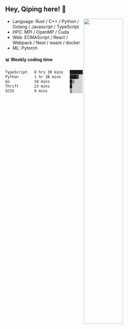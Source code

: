 

## Hey, Qiping here! :wave:

[<img align="right" width="50%" src="https://github-readme-stats.vercel.app/api?username=ppppqp&theme=dark&show_icons=true">](https://metrics.lecoq.io/ppppqp?template=classic)



-   Language: Rust / C++ / Python / Golang / Javascript / TypeScript
-   HPC: MPI / OpenMP / Cuda
-   Web: ECMAScript / React / Webpack / Next / wasm / docker
-   ML: Pytorch



#### :bar_chart: Weekly coding time

<!--START_SECTION:waka-->

```txt
TypeScript   8 hrs 38 mins   ██████████████████▓░░░░░░   75.29 %
Python       1 hr 38 mins    ███▓░░░░░░░░░░░░░░░░░░░░░   14.36 %
Go           34 mins         █▒░░░░░░░░░░░░░░░░░░░░░░░   04.97 %
Thrift       23 mins         █░░░░░░░░░░░░░░░░░░░░░░░░   03.44 %
SCSS         9 mins          ▒░░░░░░░░░░░░░░░░░░░░░░░░   01.43 %
```

<!--END_SECTION:waka-->
